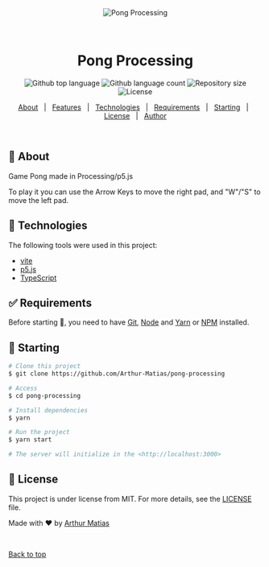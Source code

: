 <div align="center" id="top"> 
  <img src="./.github/app.gif" alt="Pong Processing" />

  &#xa0;

  <!-- <a href="https://pongprocessing.netlify.app">Demo</a> -->
</div>

<h1 align="center">Pong Processing</h1>

<p align="center">
  <img alt="Github top language" src="https://img.shields.io/github/languages/top/Arthur-Matias/pong-processing?color=56BEB8">

  <img alt="Github language count" src="https://img.shields.io/github/languages/count/Arthur-Matias/pong-processing?color=56BEB8">

  <img alt="Repository size" src="https://img.shields.io/github/repo-size/Arthur-Matias/pong-processing?color=56BEB8">

  <img alt="License" src="https://img.shields.io/github/license/Arthur-Matias/pong-processing?color=56BEB8">

  <!-- <img alt="Github issues" src="https://img.shields.io/github/issues/Arthur-Matias/pong-processing?color=56BEB8" /> -->

  <!-- <img alt="Github forks" src="https://img.shields.io/github/forks/Arthur-Matias/pong-processing?color=56BEB8" /> -->

  <!-- <img alt="Github stars" src="https://img.shields.io/github/stars/Arthur-Matias/pong-processing?color=56BEB8" /> -->
</p>

<!-- Status -->

<!-- <h4 align="center"> 
	🚧  Pong Processing 🚀 Under construction...  🚧
</h4> 

<hr> -->

<p align="center">
  <a href="#dart-about">About</a> &#xa0; | &#xa0; 
  <a href="#sparkles-features">Features</a> &#xa0; | &#xa0;
  <a href="#rocket-technologies">Technologies</a> &#xa0; | &#xa0;
  <a href="#white_check_mark-requirements">Requirements</a> &#xa0; | &#xa0;
  <a href="#checkered_flag-starting">Starting</a> &#xa0; | &#xa0;
  <a href="#memo-license">License</a> &#xa0; | &#xa0;
  <a href="https://github.com/Arthur-Matias" target="_blank">Author</a>
</p>

<br>

## :dart: About ##

Game Pong made in Processing/p5.js

To play it you can use the Arrow Keys to move the right pad, and "W"/"S" to move the left pad.

## :rocket: Technologies ##

The following tools were used in this project:

- [vite](https://vitejs.dev/)
- [p5.js](https://p5js.org/)
- [TypeScript](https://www.typescriptlang.org/)

## :white_check_mark: Requirements ##

Before starting :checkered_flag:, you need to have [Git](https://git-scm.com), [Node](https://nodejs.org/en/) and [Yarn](https://classic.yarnpkg.com/en/) or [NPM](https://www.npmjs.com/) installed.

## :checkered_flag: Starting ##

```bash
# Clone this project
$ git clone https://github.com/Arthur-Matias/pong-processing

# Access
$ cd pong-processing

# Install dependencies
$ yarn

# Run the project
$ yarn start

# The server will initialize in the <http://localhost:3000>
```

## :memo: License ##

This project is under license from MIT. For more details, see the [LICENSE](LICENSE.md) file.


Made with :heart: by <a href="https://github.com/Arthur-Matias" target="_blank">Arthur Matias</a>

&#xa0;

<a href="#top">Back to top</a>
